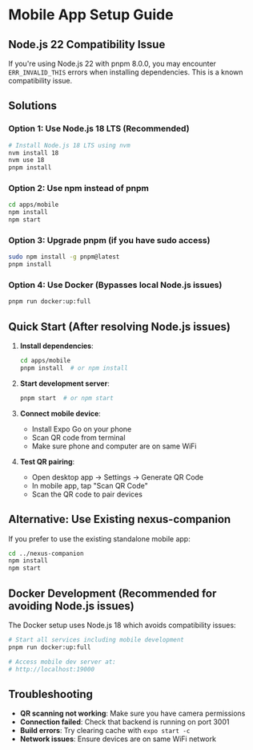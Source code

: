 # Mobile App Setup Guide

## Node.js 22 Compatibility Issue

If you're using Node.js 22 with pnpm 8.0.0, you may encounter `ERR_INVALID_THIS` errors when installing dependencies. This is a known compatibility issue.

## Solutions

### Option 1: Use Node.js 18 LTS (Recommended)
```bash
# Install Node.js 18 LTS using nvm
nvm install 18
nvm use 18
pnpm install
```

### Option 2: Use npm instead of pnpm
```bash
cd apps/mobile
npm install
npm start
```

### Option 3: Upgrade pnpm (if you have sudo access)
```bash
sudo npm install -g pnpm@latest
pnpm install
```

### Option 4: Use Docker (Bypasses local Node.js issues)
```bash
pnpm run docker:up:full
```

## Quick Start (After resolving Node.js issues)

1. **Install dependencies**:
   ```bash
   cd apps/mobile
   pnpm install  # or npm install
   ```

2. **Start development server**:
   ```bash
   pnpm start  # or npm start
   ```

3. **Connect mobile device**:
   - Install Expo Go on your phone
   - Scan QR code from terminal
   - Make sure phone and computer are on same WiFi

4. **Test QR pairing**:
   - Open desktop app → Settings → Generate QR Code
   - In mobile app, tap "Scan QR Code"
   - Scan the QR code to pair devices

## Alternative: Use Existing nexus-companion

If you prefer to use the existing standalone mobile app:

```bash
cd ../nexus-companion
npm install
npm start
```

## Docker Development (Recommended for avoiding Node.js issues)

The Docker setup uses Node.js 18 which avoids compatibility issues:

```bash
# Start all services including mobile development
pnpm run docker:up:full

# Access mobile dev server at:
# http://localhost:19000
```

## Troubleshooting

- **QR scanning not working**: Make sure you have camera permissions
- **Connection failed**: Check that backend is running on port 3001
- **Build errors**: Try clearing cache with `expo start -c`
- **Network issues**: Ensure devices are on same WiFi network